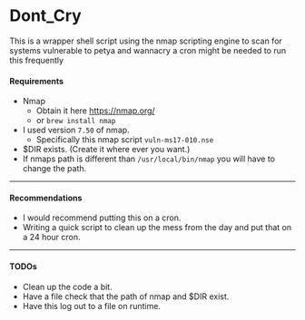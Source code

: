 # Dont_Cry
This is a wrapper shell script using the nmap scripting engine to scan for systems vulnerable to petya and wannacry a cron might be needed to run this frequently

#### Requirements 
- Nmap 
  - Obtain it here https://nmap.org/
  - or `brew install nmap`
- I used version `7.50` of nmap. 
  - Specifically this nmap script `vuln-ms17-010.nse`
- $DIR exists. (Create it where ever you want.)
- If nmaps path is different than `/usr/local/bin/nmap` you will have to change the path.

---

#### Recommendations 
- I would recommend putting this on a cron. 
- Writing a quick script to clean up the mess from the day and put that on a 24 hour cron.

--- 
#### TODOs 
- Clean up the code a bit.
- Have a file check that the path of nmap and $DIR exist.
- Have this log out to a file on runtime.
